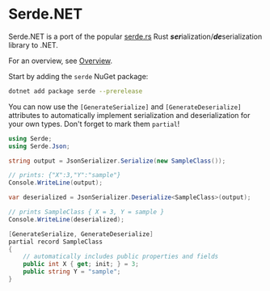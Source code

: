 # Serde.NET

Serde.NET is a port of the popular [serde.rs](https://serde.rs) Rust ***ser***ialization/***de***serialization
library to .NET.

For an overview, see [Overview](https://serdedotnet.github.io/overview.html).

Start by adding the `serde` NuGet package:

```bash
dotnet add package serde --prerelease
```

You can now use the `[GenerateSerialize]` and `[GenerateDeserialize]` attributes to automatically implement serialization and
deserialization for your own types. Don't forget to mark them `partial`!

```csharp
using Serde;
using Serde.Json;

string output = JsonSerializer.Serialize(new SampleClass());

// prints: {"X":3,"Y":"sample"}
Console.WriteLine(output);

var deserialized = JsonSerializer.Deserialize<SampleClass>(output);

// prints SampleClass { X = 3, Y = sample }
Console.WriteLine(deserialized);

[GenerateSerialize, GenerateDeserialize]
partial record SampleClass
{
    // automatically includes public properties and fields
    public int X { get; init; } = 3;
    public string Y = "sample";
}
```
